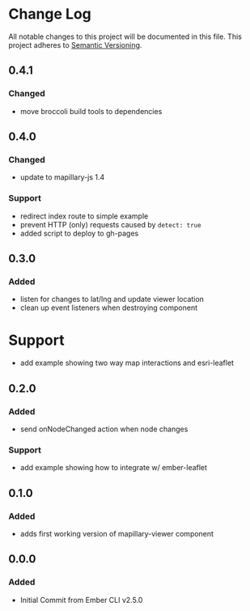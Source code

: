 # Change Log
All notable changes to this project will be documented in this file.
This project adheres to [Semantic Versioning](http://semver.org/).

## 0.4.1
### Changed
- move broccoli build tools to dependencies

## 0.4.0
### Changed
- update to mapillary-js 1.4
### Support
- redirect index route to simple example
- prevent HTTP (only) requests caused by `detect: true`
- added script to deploy to gh-pages

## 0.3.0
### Added
- listen for changes to lat/lng and update viewer location
- clean up event listeners when destroying component
# Support
- add example showing two way map interactions and esri-leaflet

## 0.2.0
### Added
- send onNodeChanged action when node changes
### Support
- add example showing how to integrate w/ ember-leaflet

## 0.1.0
### Added
- adds first working version of mapillary-viewer component

## 0.0.0
### Added
- Initial Commit from Ember CLI v2.5.0
